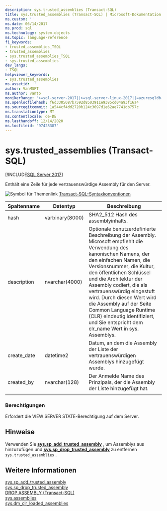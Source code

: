 ```yaml
---
description: sys.trusted_assemblies (Transact-SQL)
title: sys.trusted_assemblies (Transact-SQL) | Microsoft-Dokumentation
ms.custom: ''
ms.date: 06/14/2017
ms.prod: sql
ms.technology: system-objects
ms.topic: language-reference
f1_keywords:
- trusted_assemblies_TSQL
- trusted_assemblies
- sys.trusted_assemblies_TSQL
- sys.trusted_assemblies
dev_langs:
- TSQL
helpviewer_keywords:
- sys.trusted_assemblies
ms.assetid: ''
author: VanMSFT
ms.author: vanto
monikerRange: '>=sql-server-2017||>=sql-server-linux-2017||=azuresqldb-mi-current'
ms.openlocfilehash: f6d3305687b7592d8503911e9385cd04a93f16a4
ms.sourcegitcommit: 1a544cf4dd2720b124c3697d1e62ae7741db757c
ms.translationtype: MT
ms.contentlocale: de-DE
ms.lasthandoff: 12/14/2020
ms.locfileid: "97428387"
---
```

# <a name="systrusted_assemblies-transact-sql"></a>sys.trusted_assemblies (Transact-SQL)  
[!INCLUDE[SQL Server 2017](../../includes/applies-to-version/sqlserver2017.md)]

Enthält eine Zeile für jede vertrauenswürdige Assembly für den Server.

 ![Symbol für Themenlink](../../database-engine/configure-windows/media/topic-link.gif "Symbol für Themenlink") [Transact-SQL-Syntaxkonventionen](../../t-sql/language-elements/transact-sql-syntax-conventions-transact-sql.md)  


|Spaltenname |Datentyp |Beschreibung |
|--- |--- |--- |
|hash |varbinary(8000) |SHA2_512 Hash des assemblyinhalts. |
|description |nvarchar(4000) |Optionale benutzerdefinierte Beschreibung der Assembly. Microsoft empfiehlt die Verwendung des kanonischen Namens, der den einfachen Namen, die Versionsnummer, die Kultur, den öffentlichen Schlüssel und die Architektur der Assembly codiert, die als vertrauenswürdig eingestuft wird. Durch diesen Wert wird die Assembly auf der Seite Common Language Runtime (CLR) eindeutig identifiziert, und Sie entspricht dem clr_name Wert in sys. Assemblys. |
|create_date |datetime2 |Datum, an dem die Assembly der Liste der vertrauenswürdigen Assemblys hinzugefügt wurde. |
|created_by |nvarchar(128) |Der Anmelde Name des Prinzipals, der die Assembly der Liste hinzugefügt hat. |
| | | |

### <a name="permissions"></a>Berechtigungen  
 Erfordert die VIEW SERVER STATE-Berechtigung auf dem Server.  
 
## <a name="remarks"></a>Hinweise  
Verwenden Sie **[sys.sp_add_trusted_assembly](../../relational-databases/system-stored-procedures/sys-sp-add-trusted-assembly-transact-sql.md)** , um Assemblys aus hinzuzufügen und **[sys.sp_drop_trusted_assembly](../../relational-databases/system-stored-procedures/sys-sp-drop-trusted-assembly-transact-sql.md)** zu entfernen `sys.trusted_assemblies` .

## <a name="see-also"></a>Weitere Informationen  
  [sys.sp_add_trusted_assembly](../../relational-databases/system-stored-procedures/sys-sp-add-trusted-assembly-transact-sql.md)  
  [sys.sp_drop_trusted_assembly](../../relational-databases/system-stored-procedures/sys-sp-drop-trusted-assembly-transact-sql.md)  
  [DROP ASSEMBLY &#40;Transact-SQL&#41;](../../t-sql/statements/drop-assembly-transact-sql.md)  
  [sys.assemblies](../../relational-databases/system-catalog-views/sys-assemblies-transact-sql.md)  
  [sys.dm_clr_loaded_assemblies](../../relational-databases/system-dynamic-management-views/sys-dm-clr-loaded-assemblies-transact-sql.md)  
